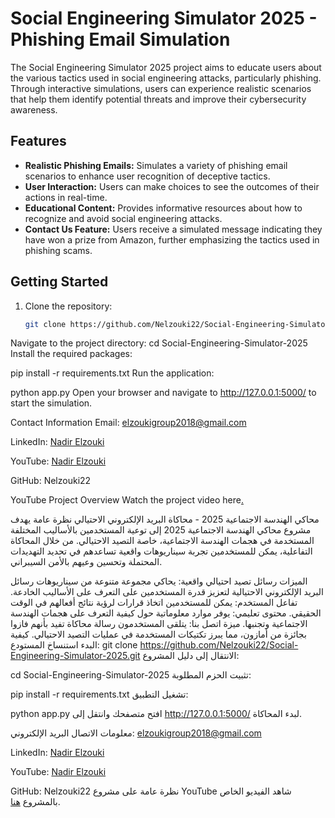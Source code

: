 # Social Engineering Simulator 2025 - Phishing Email Simulation

The Social Engineering Simulator 2025 project aims to educate users about the various tactics used in social engineering attacks, particularly phishing. Through interactive simulations, users can experience realistic scenarios that help them identify potential threats and improve their cybersecurity awareness.

## Features
- **Realistic Phishing Emails:** Simulates a variety of phishing email scenarios to enhance user recognition of deceptive tactics.
- **User Interaction:** Users can make choices to see the outcomes of their actions in real-time.
- **Educational Content:** Provides informative resources about how to recognize and avoid social engineering attacks.
- **Contact Us Feature:** Users receive a simulated message indicating they have won a prize from Amazon, further emphasizing the tactics used in phishing scams.

## Getting Started
1. Clone the repository:
   ```bash
   git clone https://github.com/Nelzouki22/Social-Engineering-Simulator-2025.git
Navigate to the project directory:
cd Social-Engineering-Simulator-2025
Install the required packages:

pip install -r requirements.txt
Run the application:

python app.py
Open your browser and navigate to http://127.0.0.1:5000/ to start the simulation.

Contact Information
Email: elzoukigroup2018@gmail.com

LinkedIn: [Nadir Elzouki](https://www.linkedin.com/in/nadir-elzouki-40679a1a9/)

YouTube: [Nadir Elzouki](https://www.youtube.com/@nadirelzouki4529)

GitHub: Nelzouki22

YouTube Project Overview
Watch the project video here[.](https://youtu.be/H3tHcZQqUvA)

محاكي الهندسة الاجتماعية 2025 - محاكاة البريد الإلكتروني الاحتيالي
نظرة عامة
يهدف مشروع محاكي الهندسة الاجتماعية 2025 إلى توعية المستخدمين بالأساليب المختلفة المستخدمة في هجمات الهندسة الاجتماعية، خاصة التصيد الاحتيالي. من خلال المحاكاة التفاعلية، يمكن للمستخدمين تجربة سيناريوهات واقعية تساعدهم في تحديد التهديدات المحتملة وتحسين وعيهم بالأمن السيبراني.

الميزات
رسائل تصيد احتيالي واقعية: يحاكي مجموعة متنوعة من سيناريوهات رسائل البريد الإلكتروني الاحتيالية لتعزيز قدرة المستخدمين على التعرف على الأساليب الخادعة.
تفاعل المستخدم: يمكن للمستخدمين اتخاذ قرارات لرؤية نتائج أفعالهم في الوقت الحقيقي.
محتوى تعليمي: يوفر موارد معلوماتية حول كيفية التعرف على هجمات الهندسة الاجتماعية وتجنبها.
ميزة اتصل بنا: يتلقى المستخدمون رسالة محاكاة تفيد بأنهم فازوا بجائزة من أمازون، مما يبرز تكتيكات المستخدمة في عمليات التصيد الاحتيالي.
كيفية البدء
استنساخ المستودع:
git clone https://github.com/Nelzouki22/Social-Engineering-Simulator-2025.git
الانتقال إلى دليل المشروع:

cd Social-Engineering-Simulator-2025
تثبيت الحزم المطلوبة:

pip install -r requirements.txt
تشغيل التطبيق:


python app.py
افتح متصفحك وانتقل إلى http://127.0.0.1:5000/ لبدء المحاكاة.

معلومات الاتصال
البريد الإلكتروني: elzoukigroup2018@gmail.com

LinkedIn: [Nadir Elzouki](https://www.linkedin.com/in/nadir-elzouki-40679a1a9/)

YouTube: [Nadir Elzouki](https://www.youtube.com/@nadirelzouki4529)

GitHub: Nelzouki22
نظرة عامة على مشروع YouTube
شاهد الفيديو الخاص بالمشروع [هنا](https://youtu.be/H3tHcZQqUvA).









